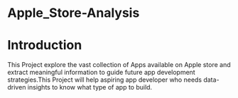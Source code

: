 # Apple_Store-Analysis
# Introduction
This Project explore the vast collection of Apps available on Apple store and extract meaningful information to guide future app development
strategies.This Project will help aspiring app developer who needs data-driven insights to know what type of app to build.
